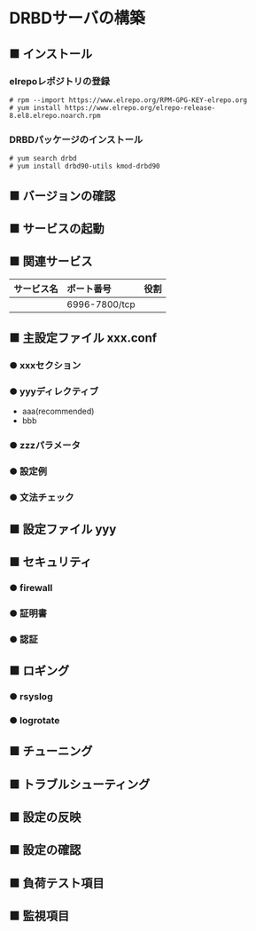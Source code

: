 # DRBDサーバの構築
## ■ インストール
### elrepoレポジトリの登録
```
# rpm --import https://www.elrepo.org/RPM-GPG-KEY-elrepo.org
# yum install https://www.elrepo.org/elrepo-release-8.el8.elrepo.noarch.rpm
```
### DRBDパッケージのインストール
```
# yum search drbd
# yum install drbd90-utils kmod-drbd90
```
## ■ バージョンの確認
## ■ サービスの起動
## ■ 関連サービス
|サービス名|ポート番号|役割|
|:---|:---|:---|
||6996-7800/tcp||

## ■ 主設定ファイル xxx.conf
### ● xxxセクション
### ● yyyディレクティブ
- aaa(recommended)
- bbb
### ● zzzパラメータ
### ● 設定例
### ● 文法チェック
## ■ 設定ファイル yyy
## ■ セキュリティ
### ● firewall
### ● 証明書
### ● 認証
## ■ ロギング
### ● rsyslog
### ● logrotate
## ■ チューニング
## ■ トラブルシューティング
## ■ 設定の反映
## ■ 設定の確認
## ■ 負荷テスト項目
## ■ 監視項目
